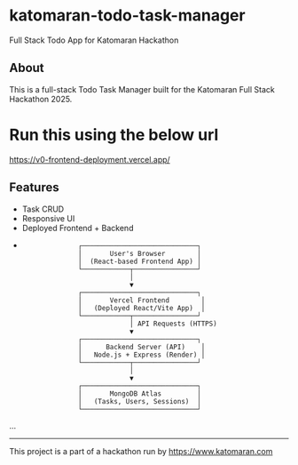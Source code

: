 # katomaran-todo-task-manager
Full Stack Todo App for Katomaran Hackathon
## About
This is a full-stack Todo Task Manager built for the Katomaran Full Stack Hackathon 2025.
# Run this using the below url
https://v0-frontend-deployment.vercel.app/

## Features
- Task CRUD
- Responsive UI
- Deployed Frontend + Backend
-                   ┌─────────────────────────────┐
                    │       User's Browser        │
                    │  (React-based Frontend App) │
                    └────────────┬────────────────┘
                                 │
                                 ▼
                    ┌─────────────────────────────┐
                    │       Vercel Frontend        │
                    │   (Deployed React/Vite App)  │
                    └────────────┬────────────────┘
                                 │ API Requests (HTTPS)
                                 ▼
                    ┌─────────────────────────────┐
                    │      Backend Server (API)    │
                    │   Node.js + Express (Render) │
                    └────────────┬────────────────┘
                                 │
                                 ▼
                    ┌─────────────────────────────┐
                    │       MongoDB Atlas         │
                    │   (Tasks, Users, Sessions)  │
                    └─────────────────────────────┘


...

---

This project is a part of a hackathon run by https://www.katomaran.com
